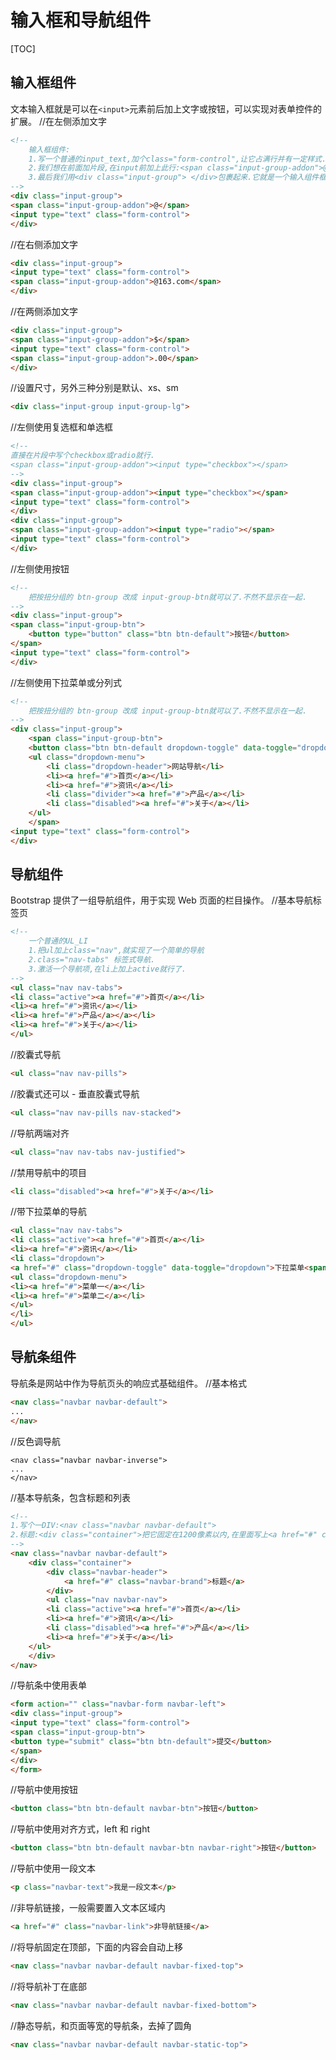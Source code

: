 # 输入框和导航组件
[TOC]

## 输入框组件
文本输入框就是可以在`<input>`元素前后加上文字或按钮，可以实现对表单控件的扩展。
//在左侧添加文字
```html
<!--
	输入框组件:
	1.写一个普通的input_text,加个class="form-control",让它占满行并有一定样式.
	2.我们想在前面加片段,在input前加上此行:<span class="input-group-addon">@</span>,但各占一行显示.
	3.最后我们用<div class="input-group"> </div>包裹起来.它就是一个输入组件框了.
-->
<div class="input-group">
<span class="input-group-addon">@</span>
<input type="text" class="form-control">
</div>
```
//在右侧添加文字
```html
<div class="input-group">
<input type="text" class="form-control">
<span class="input-group-addon">@163.com</span>
</div>
```
//在两侧添加文字
```html
<div class="input-group">
<span class="input-group-addon">$</span>
<input type="text" class="form-control">
<span class="input-group-addon">.00</span>
</div>
```
//设置尺寸，另外三种分别是默认、xs、sm
```html
<div class="input-group input-group-lg">
```
//左侧使用复选框和单选框
```html
<!-- 
直接在片段中写个checkbox或radio就行.
<span class="input-group-addon"><input type="checkbox"></span>
-->
<div class="input-group">
<span class="input-group-addon"><input type="checkbox"></span>
<input type="text" class="form-control">
</div>
<div class="input-group">
<span class="input-group-addon"><input type="radio"></span>
<input type="text" class="form-control">
</div>
```
//左侧使用按钮
```html
<!--  
    把按扭分组的 btn-group 改成 input-group-btn就可以了.不然不显示在一起. 
-->
<div class="input-group">
<span class="input-group-btn">
    <button type="button" class="btn btn-default">按钮</button>
</span>
<input type="text" class="form-control">
</div>
```
//左侧使用下拉菜单或分列式
```html
<!--  
    把按扭分组的 btn-group 改成 input-group-btn就可以了.不然不显示在一起. 
-->
<div class="input-group">
    <span class="input-group-btn">
    <button class="btn btn-default dropdown-toggle" data-toggle="dropdown">下拉菜单<span class="caret"></span></button>
    <ul class="dropdown-menu">
        <li class="dropdown-header">网站导航</li>
        <li><a href="#">首页</a></li>
        <li><a href="#">资讯</a></li>
        <li class="divider"><a href="#">产品</a></li>
        <li class="disabled"><a href="#">关于</a></li>
    </ul>
    </span>
<input type="text" class="form-control">
</div>
```

## 导航组件
Bootstrap 提供了一组导航组件，用于实现 Web 页面的栏目操作。
//基本导航标签页
```html
<!--
    一个普通的UL_LI
    1.把ul加上class="nav",就实现了一个简单的导航
    2.class="nav-tabs" 标签式导航.
    3.激活一个导航项,在li上加上active就行了.
-->
<ul class="nav nav-tabs">
<li class="active"><a href="#">首页</a></li>
<li><a href="#">资讯</a></li>
<li><a href="#">产品</a></a></li>
<li><a href="#">关于</a></li>
</ul>
```
//胶囊式导航
```html
<ul class="nav nav-pills">
```
//胶囊式还可以 - 垂直胶囊式导航
```html
<ul class="nav nav-pills nav-stacked">
```
//导航两端对齐
```html
<ul class="nav nav-tabs nav-justified">
```
//禁用导航中的项目
```html
<li class="disabled"><a href="#">关于</a></li>
```
//带下拉菜单的导航
```html
<ul class="nav nav-tabs">
<li class="active"><a href="#">首页</a></li>
<li><a href="#">资讯</a></li>
<li class="dropdown">
<a href="#" class="dropdown-toggle" data-toggle="dropdown">下拉菜单<span class="caret"></span></a>
<ul class="dropdown-menu">
<li><a href="#">菜单一</a></li>
<li><a href="#">菜单二</a></li>
</ul>
</li>
</ul>
```

## 导航条组件
导航条是网站中作为导航页头的响应式基础组件。
//基本格式
```html
<nav class="navbar navbar-default">
...
</nav>
```
//反色调导航
```
<nav class="navbar navbar-inverse">
...
</nav>
```
//基本导航条，包含标题和列表
```html
<!-- 
1.写个一DIV:<nav class="navbar navbar-default">  
2.标题:<div class="container">把它固定在1200像素以内,在里面写上<a href="#" class="navbar-brand">标题</a>,只于 <div class="navbar-header">这层DIV是应要求,如果不止标题,还有别的东西,如图标等要显示,则需加上它,给它划个区域.
-->
<nav class="navbar navbar-default">
    <div class="container">
        <div class="navbar-header">
            <a href="#" class="navbar-brand">标题</a>
        </div>
        <ul class="nav navbar-nav">
        <li class="active"><a href="#">首页</a></li>
        <li><a href="#">资讯</a></li>
        <li class="disabled"><a href="#">产品</a></li>
        <li><a href="#">关于</a></li>
    </ul>
    </div>
</nav>
```
//导航条中使用表单
```html
<form action="" class="navbar-form navbar-left">
<div class="input-group">
<input type="text" class="form-control">
<span class="input-group-btn">
<button type="submit" class="btn btn-default">提交</button>
</span>
</div>
</form>
```
//导航中使用按钮
```html
<button class="btn btn-default navbar-btn">按钮</button>
```
//导航中使用对齐方式，left 和 right
```html
<button class="btn btn-default navbar-btn navbar-right">按钮</button>
```
//导航中使用一段文本
```html
<p class="navbar-text">我是一段文本</p>
```
//非导航链接，一般需要置入文本区域内
```html
<a href="#" class="navbar-link">非导航链接</a>
```
//将导航固定在顶部，下面的内容会自动上移
```html
<nav class="navbar navbar-default navbar-fixed-top">
```
//将导航补丁在底部
```html
<nav class="navbar navbar-default navbar-fixed-bottom">
```
//静态导航，和页面等宽的导航条，去掉了圆角
```html
<nav class="navbar navbar-default navbar-static-top">
```

